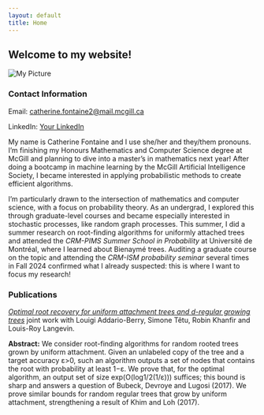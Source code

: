 ```yaml
---
layout: default
title: Home
---
```


## Welcome to my website! 

<div class="right-block">
  <img src="my_pic.heic" alt="My Picture" class="profile-pic">
  <h3>Contact Information</h3>
  <p>Email: <a href="mailto:catherine.fontaine2@mail.mcgill.ca">catherine.fontaine2@mail.mcgill.ca</a></p>
  <p>LinkedIn: <a href="www.linkedin.com/in/catherine-f-236796206" target="_blank">Your LinkedIn</a></p>
</div>

My name is Catherine Fontaine and I use she/her and they/them pronouns. I’m finishing my Honours Mathematics and Computer Science degree at McGill and planning to dive into a master’s in mathematics next year! After doing a bootcamp in machine learning by the McGill Artificial Intelligence Society, I became interested in applying probabilistic methods to create efficient algorithms. 

I’m particularly drawn to the intersection of mathematics and computer science, with a focus on probability theory. As an undergrad, I explored this through graduate-level courses and became especially interested in stochastic processes, like random graph processes. This summer, I did a summer research on root-finding algorithms for uniformly attached trees and attended the *CRM-PIMS Summer School in Probability* at Université de Montréal, where I learned about Bienaymé trees. Auditing a graduate course on the topic and attending the *CRM-ISM probability seminar* several times in Fall 2024 confirmed what I already suspected: this is where I want to focus my research!

### Publications

[*Optimal root recovery for uniform attachment trees and d-regular growing trees*](https://arxiv.org/abs/2411.18614) joint work with Louigi Addario-Berry, Simone Têtu, Robin Khanfir and Louis-Roy Langevin.

**Abstract:** We consider root-finding algorithms for random rooted trees grown by uniform attachment. Given an unlabeled copy of the tree and a target accuracy ε>0, such an algorithm outputs a set of nodes that contains the root with probability at least 1−ε. We prove that, for the optimal algorithm, an output set of size exp(O(log1/2(1/ε))) suffices; this bound is sharp and answers a question of Bubeck, Devroye and Lugosi (2017). We prove similar bounds for random regular trees that grow by uniform attachment, strengthening a result of Khim and Loh (2017).
